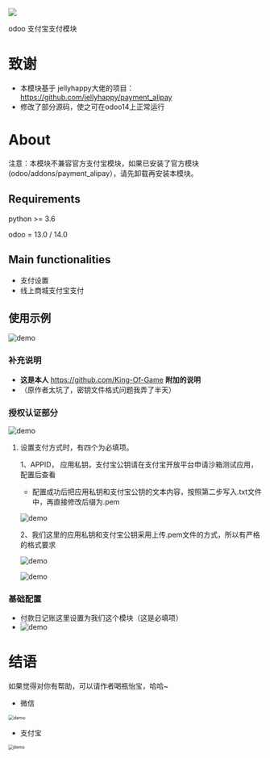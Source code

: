 ![](alipay.png)

odoo 支付宝支付模块

# 致谢

- 本模块基于 jellyhappy大佬的项目：https://github.com/jellyhappy/payment_alipay 
- 修改了部分源码，使之可在odoo14上正常运行

# About

注意：本模块不兼容官方支付宝模块，如果已安装了官方模块(odoo/addons/payment_alipay），请先卸载再安装本模块。

## Requirements

python >= 3.6

odoo = 13.0 / 14.0

## Main functionalities

* 支付设置
* 线上商城支付宝支付

## 使用示例

![demo](static/src/image/x.gif)

### 补充说明

- **这是本人** https://github.com/King-Of-Game  **附加的说明**
- （原作者太坑了，密钥文件格式问题我弄了半天）

### 授权认证部分

![demo](static/src/image/config1.png)

1. 设置支付方式时，有四个为必填项。

   1、APPID， 应用私钥，支付宝公钥请在支付宝开放平台申请沙箱测试应用，配置后查看

   - 配置成功后把应用私钥和支付宝公钥的文本内容，按照第二步写入.txt文件中，再直接修改后缀为.pem

   ![demo](static/src/image/config2.png)

   2、我们这里的应用私钥和支付宝公钥采用上传.pem文件的方式，所以有严格的格式要求

   ![demo](static/src/image/config3.png)

   

   ![demo](static/src/image/config4.png)

   

### 基础配置

- 付款日记账这里设置为我们这个模块（这是必填项）
- ![demo](static/src/image/config5.png)

#  结语

如果觉得对你有帮助，可以请作者喝瓶怡宝，哈哈~

- 微信

<img src="static/src/image/receive1.png" alt="demo" style="zoom:63%;" />

- 支付宝

<img src="static/src/image/receive2.png" alt="demo" style="zoom:60%;" />

